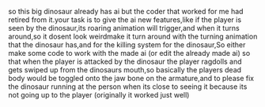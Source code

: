 so this big dinosaur already has ai but the coder that worked for me had retired from it.your task is to give the ai new features,like if the player is seen by the dinosaur,its roaring animation will trigger,and when it turns around,so it dosent look weirdmake it turn around with the turning animation that the dinosaur has,and for the killing system for the dinosaur,So either make some code to work with the made ai (or edit the already made ai) so that when the player is attacked by the dinosaur the player ragdolls and gets swiped up from the dinosaurs mouth,so basically the players dead body would be toggled onto the jaw bone on the armature,and to please fix the dinosaur running at the person when its close to seeing it because its not going up to the player (originally it worked just well)
